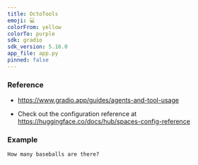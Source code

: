 ```yaml
---
title: OctoTools
emoji: 💻
colorFrom: yellow
colorTo: purple
sdk: gradio
sdk_version: 5.16.0
app_file: app.py
pinned: false
---
```



### Reference

- https://www.gradio.app/guides/agents-and-tool-usage

- Check out the configuration reference at https://huggingface.co/docs/hub/spaces-config-reference


### Example

```
How many baseballs are there?
```